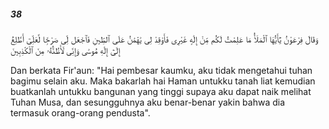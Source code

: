 ##### 38

<span class="ayah">وَقَالَ فِرْعَوْنُ يَٰٓأَيُّهَا ٱلْمَلَأُ مَا عَلِمْتُ لَكُم مِّنْ إِلَٰهٍ غَيْرِى فَأَوْقِدْ لِى يَٰهَٰمَٰنُ عَلَى ٱلطِّينِ فَٱجْعَل لِّى صَرْحًۭا لَّعَلِّىٓ أَطَّلِعُ إِلَىٰٓ إِلَٰهِ مُوسَىٰ وَإِنِّى لَأَظُنُّهُۥ مِنَ ٱلْكَٰذِبِينَ</span>

<span class="ayah_translation">Dan berkata Fir'aun: "Hai pembesar kaumku, aku tidak mengetahui tuhan bagimu selain aku. Maka bakarlah hai Haman untukku tanah liat kemudian buatkanlah untukku bangunan yang tinggi supaya aku dapat naik melihat Tuhan Musa, dan sesungguhnya aku benar-benar yakin bahwa dia termasuk orang-orang pendusta".</span>
